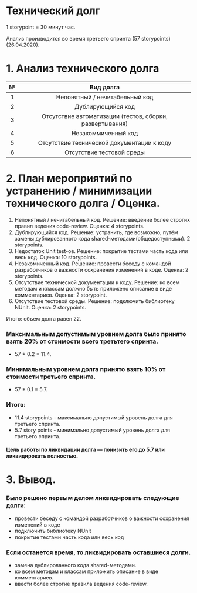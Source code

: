 # Технический долг
1 storypoint = 30 минут час.

Анализ производится во время третьего спринта (57 storypoints) (26.04.2020).
# 1. Анализ технического долга

| № | Вид долга | 
| :---: | :---: | 
| 1 | Непонятный / нечитабельный код 
| 2 | Дублирующийся код 
| 3 | Отсутствие автоматизации (тестов, сборки, развертывания) 
| 4 | Незакоммиченный код 
| 5 | Отсутствие технической документации к коду 
| 6 | Отсутствие тестовой среды 

# 2. План мероприятий по устранению / минимизации технического долга / Оценка.
1. Непонятный / нечитабельный код. Решение: введение более строгих правил ведения code-review. Оценка: 4 storypoints.
2. Дублирующийся код. Решение: устранить, где возможно, путём замены дублированного кода shared-методами(общедоступными). 2 storypoints.
3. Недостаток Unit test-ов. Решение: покрытие тестами часть кода или весь код. Оценка: 10 storypoints.
4. Незакомиченный код. Решение: провести беседу с командой разработчиков о важности сохранения изменений в коде. Оценка: 2 storypoints.
5. Отсутствие технической документации к коду. Решение: ко всем методам и классам должно быть приложено описание в виде комментариев. Оценка: 2 storypoint.
6. Отсутствие тестовой среды. Решение: подключить библиотеку NUnit. Оценка: 2 storypoints.

Итого: объем долга равен 22.


### Максимальным допустимым уровнем долга было принято взять 20% от стоимости всего третьтего спринта. 

+ 57 * 0.2 = 11.4.

### Минимальным уровнем долга принято взять 10% от стоимости третьего спринта.

+ 57 * 0.1 = 5.7.

### Итого:

+ 11.4 storypoints - максимально допустимый уровень долга для третьего спринта.
+ 5.7 story points - минимально допустимый уровень долга для третьего спринта.

#### Цель работы по ликвидации долга — понизить его до 5.7 или ликвидировать полностью.

# 3. Вывод.

### Было решено первым делом ликвидировать следующие долги:

+ провести беседу с командой разработчиков о важности сохранения изменений в коде
+ подключить библиотеку NUnit
+ покрытие тестами часть кода или весь код

### Если останется время, то ликвидировать оставшиеся долги.
+ замена дублированного кода shared-методами.
+ ко всем методам и классам приложить описание в виде комментариев.
+ ввести более строгие правила ведения code-review. 
